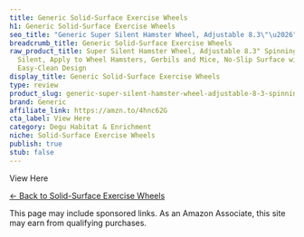 ```yaml
---
title: Generic Solid-Surface Exercise Wheels
h1: Generic Solid-Surface Exercise Wheels
seo_title: "Generic Super Silent Hamster Wheel, Adjustable 8.3\"\u2026"
breadcrumb_title: Generic Solid-Surface Exercise Wheels
raw_product_title: Super Silent Hamster Wheel, Adjustable 8.3" Spinning Hamster Wheel
  Silent, Apply to Wheel Hamsters, Gerbils and Mice, No-Slip Surface with Stable Base,
  Easy-Clean Design
display_title: Generic Solid-Surface Exercise Wheels
type: review
product_slug: generic-super-silent-hamster-wheel-adjustable-8-3-spinning-hamster-whee-ccc9a419
brand: Generic
affiliate_link: https://amzn.to/4hnc62G
cta_label: View Here
category: Degu Habitat & Enrichment
niche: Solid-Surface Exercise Wheels
publish: true
stub: false
---
```


<div id="
<p><a class="btn" href="https://amzn.to/4hnc62G" target="_blank" rel="nofollow sponsored noopener">View Here</a></p>
<p><a href="/roundups/degu-habitat-enrichment/solid-surface-exercise-wheels/">← Back to Solid-Surface Exercise Wheels</a></p>
<aside class="disclosure">This page may include sponsored links. As an Amazon Associate, this site may earn from qualifying purchases.</aside>
